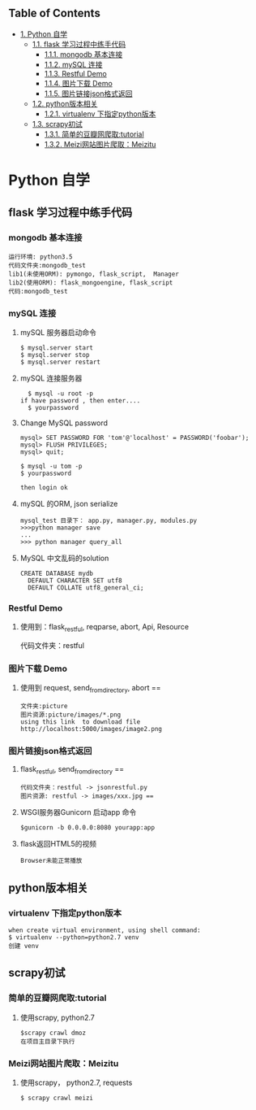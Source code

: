 <div id="table-of-contents">
<h2>Table of Contents</h2>
<div id="text-table-of-contents">
<ul>
<li><a href="#orgeaa0139">1. Python 自学</a>
<ul>
<li><a href="#org63615b7">1.1. flask 学习过程中练手代码</a>
<ul>
<li><a href="#org8366742">1.1.1. mongodb 基本连接</a></li>
<li><a href="#orgf9c686e">1.1.2. mySQL 连接</a></li>
<li><a href="#org05c95ac">1.1.3. Restful Demo</a></li>
<li><a href="#orgfeb99da">1.1.4. 图片下载 Demo</a></li>
<li><a href="#orga4f3ee4">1.1.5. 图片链接json格式返回</a></li>
</ul>
</li>
<li><a href="#orgba4feff">1.2. python版本相关</a>
<ul>
<li><a href="#orgfd809fc">1.2.1. virtualenv 下指定python版本</a></li>
</ul>
</li>
<li><a href="#orga3407e4">1.3. scrapy初试</a>
<ul>
<li><a href="#org9779e4b">1.3.1. 简单的豆瓣网爬取:tutorial</a></li>
<li><a href="#orgb315f69">1.3.2. Meizi网站图片爬取：Meizitu</a></li>
</ul>
</li>
</ul>
</li>
</ul>
</div>
</div>

<a id="orgeaa0139"></a>

# Python 自学


<a id="org63615b7"></a>

## flask 学习过程中练手代码


<a id="org8366742"></a>

### mongodb 基本连接

    运行环境: python3.5
    代码文件夹:mongodb_test  
    lib1(未使用ORM): pymongo, flask_script,  Manager
    lib2(使用ORM): flask_mongoengine, flask_script
    代码:mongodb_test


<a id="orgf9c686e"></a>

### mySQL 连接

1.  mySQL 服务器启动命令

        $ mysql.server start
        $ mysql.server stop
        $ mysql.server restart

2.  mySQL 连接服务器

          $ mysql -u root -p
        if have password , then enter....
          $ yourpassword

3.  Change MySQL password

        mysql> SET PASSWORD FOR 'tom'@'localhost' = PASSWORD('foobar');
        mysql> FLUSH PRIVILEGES;
        mysql> quit;
        
        $ mysql -u tom -p
        $ yourpassword
        
        then login ok

4.  mySQL 的ORM, json serialize

        mysql_test 目录下： app.py, manager.py, modules.py 
        >>>python manager save
        ...
        >>> python manager query_all

5.  MySQL 中文乱码的solution

        CREATE DATABASE mydb
          DEFAULT CHARACTER SET utf8
          DEFAULT COLLATE utf8_general_ci;


<a id="org05c95ac"></a>

### Restful Demo

1.  使用到：flask<sub>restful</sub>, reqparse, abort, Api, Resource

    代码文件夹：restful 


<a id="orgfeb99da"></a>

### 图片下载 Demo

1.  使用到 request, send<sub>from</sub><sub>directory</sub>, abort ==

        文件夹:picture 
        图片资源:picture/images/*.png
        using this link  to download file http://localhost:5000/images/image2.png


<a id="orga4f3ee4"></a>

### 图片链接json格式返回

1.  flask<sub>restful</sub>, send<sub>from</sub><sub>directory</sub> ==

        代码文件夹：restful -> jsonrestful.py
        图片资源: restful -> images/xxx.jpg ==

2.  WSGI服务器Gunicorn 启动app 命令

        $gunicorn -b 0.0.0.0:8080 yourapp:app

3.  flask返回HTML5的视频

        Browser未能正常播放


<a id="orgba4feff"></a>

## python版本相关


<a id="orgfd809fc"></a>

### virtualenv 下指定python版本

    when create virtual environment, using shell command:
    $ virtualenv --python=python2.7 venv
    创建 venv


<a id="orga3407e4"></a>

## scrapy初试


<a id="org9779e4b"></a>

### 简单的豆瓣网爬取:tutorial

1.  使用scrapy, python2.7

        $scrapy crawl dmoz  
        在项目主目录下执行


<a id="orgb315f69"></a>

### Meizi网站图片爬取：Meizitu

1.  使用scrapy， python2.7, requests

        $ scrapy crawl meizi

